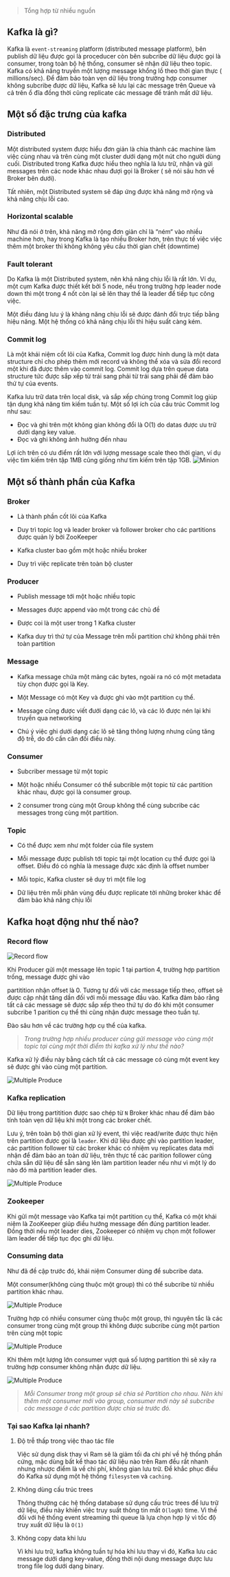 [comment]: <> (Tổng hợp vài thứ về Apache Kafka)

[comment]: <> (event-streaming)

> Tổng hợp từ nhiều nguồn

## Kafka là gì?

Kafka là `event-streaming` platform (distributed message platform),
bên publish dữ liệu được gọi là proceducer còn bên subcribe dữ liệu được gọi là consumer, trong toàn bộ hệ thống,
consumer sẽ nhận dữ liệu theo topic. Kafka có khả năng truyền một lượng message khổng lồ theo thời gian thực (
millions/sec).
Để đảm bảo toàn vẹn dữ liệu trong trường hợp consumer không subcribe được dữ liệu, Kafka sẽ lưu lại các message trên
Queue
và cả trên ổ đĩa đồng thời cũng replicate các message để tránh mất dữ liệu.

## Một số đặc trưng của kafka

### Distributed

Một distributed system được hiểu đơn giản là chia thành các machine làm việc cùng nhau và trên cùng một cluster dưới
dạng
một nút cho người dùng cuối. Distributed trong Kafka được hiểu theo nghĩa là lưu trữ, nhận và gửi messages trên các node
khác nhau đượi gọi là Broker
( sẽ nói sâu hơn về Broker bên dưới).

Tất nhiên, một Distributed system sẽ đáp ứng được khả năng mở rộng và khả năng chịu lỗi cao.

### Horizontal scalable

Như đã nói ở trên, khả năng mở rộng đơn giản chỉ là “ném“ vào nhiều machine hơn, hay trong Kafka là tạo nhiều Broker
hơn,
trên thực tế việc việc thêm một broker thì không không yêu cầu thời gian chết (downtime)

### Fault tolerant

Do Kafka là một Distributed system, nên khả năng chịu lỗi là rất lớn. Ví dụ, một cụm Kafka được thiết kết bởi 5 node,
nếu trong trường hợp leader node down thì một trong 4 nốt còn lại sẽ lên thay thế là leader để tiếp tục công việc.

Một điều đáng lưu ý là khảng năng chịu lỗi sẽ được đánh đổi trực tiếp bằng hiệu năng. Một hệ thống có khả năng chịu lỗi
thì hiệu suất càng kém.

### Commit log

Là một khái niệm cốt lõi của Kafka, Commit log được hình dung là một data structure chỉ cho phép thêm mới record và
không
thể xóa và sửa đổi record một khi đã được thêm vào commit log. Commit log dựa trên queue data structure tức được sắp xếp
từ trái sang phải từ trái sang phải để đảm bảo thứ tự của events.

Kafka lưu trữ data trên local disk, và sắp xếp chúng trong Commit log giúp tận dụng khả năng tìm kiếm tuần tự. Một số
lợi
ích của cấu trúc Commit log như sau:

- Đọc và ghi trên một không gian không đổi là O(1) do datas được ưu trữ dưới dạng key value.
- Đọc và ghi không ảnh hưởng đến nhau

Lợi ích trên có ưu điểm rất lớn với lượng message scale theo thời gian, ví dụ việc tìm kiếm trên tập 1MB cũng giống như
tìm kiếm trên tập 1GB.
![Minion](../../../../../images/2020-01-21-kafka-achitech.png)

## Một số thành phần của Kafka

### Broker

- Là thành phần cốt lõi của Kafka

+ Duy trì topic log và leader broker và follower broker cho các partitions được quản lý bởi ZooKeeper

* Kafka cluster bao gồm một hoặc nhiều broker

- Duy trì việc replicate trên toàn bộ cluster

### Producer

- Publish message tới một hoặc nhiều topic

+ Messages được append vào một trong các chủ đề

* Được coi là một user trong 1 Kafka cluster

- Kafka duy trì thứ tự của Message trên mỗi partition chứ không phải trên toàn partition

### Message

- Kafka message chứa một mảng các bytes, ngoài ra nó có một metadata tùy chọn được gọi là Key.

+ Một Message có một Key và được ghi vào một partition cụ thể.

* Message cũng được viết đưới dạng các lô, và các lô được nén lại khi truyền qua networking

- Chú ý việc ghi dưới dạng các lô sẽ tăng thông lượng nhưng cũng tăng độ trễ, do đó cần cân đối điều này.

### Consumer

- Subcriber message từ một topic

* Một hoặc nhiều Consumer có thể subcrible một topic từ các partition khác nhau, được gọi là consumer group.

+ 2 consumer trong cùng một Group không thể cùng subcribe các messages trong cùng một partition.

### Topic

- Có thể được xem như một folder của file system

+ Mỗi message được publish tới topic tại một location cụ thể được gọi là offset. Điều đó có nghĩa là message được xác
  định là offset number

* Mỗi topic, Kafka cluster sẽ duy trì một file log

- Dữ liệu trên mỗi phân vùng đều được replicate tời những broker khác để đảm bảo khả năng chịu lỗi

## Kafka hoạt động như thế nào?

### Record flow

![Record flow](../../../../../images/2021-01-21-kafka-concept/record-flow.jpg)

Khi Producer gửi một message lên topic 1 tại partion 4, trường hợp partition trống, message được ghi vào

partitition nhận offset là 0. Tương tự đối với các message tiếp theo, offset sẽ được cập nhật tăng dần đối với mỗi
message đầu vào. Kafka đảm bảo rằng tất cả các message sẽ được sắp xếp theo thứ tự do đó khi một consumer subcribe 1
parition cụ thể thì cũng nhận được message theo tuần tự.

Đào sâu hơn về các trường hợp cụ thể của kafka.

> *Trong trường hợp nhiều producer cùng gửi message vào cùng một topic tại cùng một thời điểm thì kafka xử lý như thế
nào?*

Kafka xử lý điều này bằng cách tất cả các message có cùng một event key sẽ được ghi vào cùng một partition.

![Multiple Produce](../../../../../images/2021-01-21-kafka-concept/multiple-producer.jpg)

### Kafka replication

Dữ liệu trong partitition được sao chép từ `N` Broker khác nhau để đảm bảo tính toàn vẹn dữ liệu khi một trong các
broker chết.

Lưu ý, trên toàn bộ thời gian xử lý event, thì việc read/write được thực hiện trên partition được gọi là `leader`. Khi
dữ liệu được ghi vào partition leader, các partition follower từ các broker khác có nhiệm vụ replicates data mới nhận để
đảm bảo an toàn dữ liệu, trên thực tế các parition follower cũng chứa sẵn dữ liệu để sẵn sàng lên làm partition leader
nếu như vì một lý do nào đó mà partition leader dies.

![Multiple Produce](../../../../../images/2021-01-21-kafka-concept/kafka-replication.jpg)

### Zookeeper

Khi gửi một message vào Kafka tại một partition cụ thể, Kafka có một khái niệm là ZooKeeper giúp điều hướng message đến
đúng partition leader. Đồng thời nếu một leader dies, Zookeeper có nhiệm vụ chọn một follower làm leader để tiếp tục đọc
ghi dữ liệu.

### Consuming data

Như đã đề cập trước đó, khái niệm Consumer dùng để subcribe data.

Một consumer(không cùng thuộc một group) thì có thể subcribe từ nhiều partition khác nhau.

![Multiple Produce](../../../../../images/2021-01-21-kafka-concept/consumer.jpg)

Trường hợp có nhiều consumer cùng thuộc một group, thì nguyên tắc là các consumer trong cùng một group thì không được
subcribe cùng một partion trên cùng một topic

![Multiple Produce](../../../../../images/2021-01-21-kafka-concept/consumer-group.jpg)

Khi thêm một lượng lớn consumer vựợt quá số lượng partition thì sẽ xảy ra trường hợp consumer không nhận được dữ liệu.

![Multiple Produce](../../../../../images/2021-01-21-kafka-concept/consumer3.jpg)

> *Mỗi Consumer trong một group sẽ chia sẻ Partition cho nhau. Nên khi thêm một consumer mới vào group, consumer mới này
sẽ subcribe các message ở các partition được chia sẻ trước đó.*

### Tại sao Kafka lại nhanh?

1. Độ trễ thấp trong việc thao tác file

   Việc sử dụng disk thay vì Ram sẽ là giảm tối đa chi phí về hệ thống phần cứng, mặc dùng bất kể thao tác dữ liệu nào
   trên Ram đều rất nhanh nhưng nhược điểm là về chi phí, không gian lưu trữ. Để khắc phục điều đó Kafka sử dụng một hệ
   thống `filesystem` và `caching`.

2. Không dùng cấu trúc trees

   Thông thường các hệ thống database sử dụng cấu trúc trees để lưu trữ dữ liệu, điều này khiến việc truy suất thông tin
   mất `O(logN)` time. Vì thế đối với hệ thống event streaming thì queue là lựa chọn hợp lý vì tốc độ truy xuất dữ liệu
   là `O(1)`

3. Không copy data khi lưu

   Vì khi lưu trữ, kafka không tuần tự hóa khi lưu thay vì đó, Kafka lưu các message dưới dạng key-value, đồng thời nội
   dung message được lưu trong file log dưới dạng binary.
   

